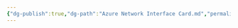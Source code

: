 ```yaml
---
{"dg-publish":true,"dg-path":"Azure Network Interface Card.md","permalink":"/azure-network-interface-card/","tags":["notes"]}
---
```


